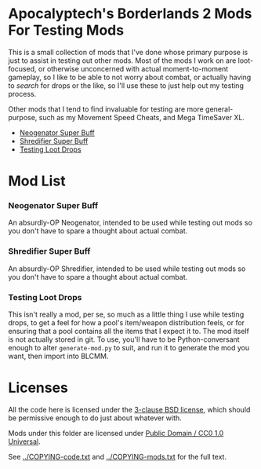 Apocalyptech's Borderlands 2 Mods For Testing Mods
==================================================

This is a small collection of mods that I've done whose primary purpose
is just to assist in testing out other mods.  Most of the mods I work on
are loot-focused, or otherwise unconcerned with actual moment-to-moment
gameplay, so I like to be able to not worry about combat, or actually
having to *search* for drops or the like, so I'll use these to just help
out my testing process.

Other mods that I tend to find invaluable for testing are more general-purpose,
such as my Movement Speed Cheats, and Mega TimeSaver XL.

 * [Neogenator Super Buff](#neogenator-super-buff)
 * [Shredifier Super Buff](#shredifier-super-buff)
 * [Testing Loot Drops](#testing-loot-drops)

Mod List
========

### Neogenator Super Buff

An absurdly-OP Neogenator, intended to be used while testing out mods so
you don't have to spare a thought about actual combat.

### Shredifier Super Buff


An absurdly-OP Shredifier, intended to be used while testing out mods so
you don't have to spare a thought about actual combat.

### Testing Loot Drops

This isn't really a mod, per se, so much as a little thing I use while
testing drops, to get a feel for how a pool's item/weapon distribution
feels, or for ensuring that a pool contains all the items that I expect
it to.  The mod itself is not actually stored in git.  To use, you'll have
to be Python-conversant enough to alter `generate-mod.py` to suit, and
run it to generate the mod you want, then import into BLCMM.

Licenses
========

All the code here is licensed under the
[3-clause BSD license](https://opensource.org/licenses/BSD-3-Clause),
which should be permissive enough to do just about whatever with.

Mods under this folder are licensed under
[Public Domain / CC0 1.0 Universal](https://creativecommons.org/publicdomain/zero/1.0/).

See [../COPYING-code.txt](COPYING-code.txt) and [../COPYING-mods.txt](COPYING-mods.txt)
for the full text.
